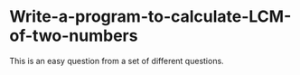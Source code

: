# Write-a-program-to-calculate-LCM-of-two-numbers
This is an easy question from a set of different questions.
